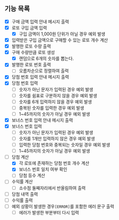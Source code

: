 ## 기능 목록

- [x] 구매 금액 입력 안내 메시지 출력
- [x] 로또 구입 금액 입력
    -[x] 구입 금액이 1,000원 단위가 아닐 경우 예외 발생
-[x] 입력받은 구입 금액으로 구매할 수 있는 로또 개수 계산
-[x] 발행한 로또 수량 출력
-[x] 구매 수량만큼 로또 생성
    -[x] 랜덤으로 6개의 숫자를 뽑는다.
-[x] 발행한 로또 번호 출력
    -[ ] 오름차순으로 정렬하여 출력
- [x] 당첨 번호 입력 안내 메시지 출력
- [x] 당첨 번호 입력
    -[ ] 숫자가 아닌 문자가 입력된 경우 예외 발생
    -[ ] 숫자를 쉼표로 구분하지 않을 경우 예외 발생
    -[ ] 숫자를 6개 입력하지 않을 경우 예외 발생
    -[ ] 중복된 숫자를 입력한 경우 예외 발생
    -[ ] 1~45까지의 숫자가 아닐 경우 예외 발생
- [x] 보너스 번호 입력 안내 메시지 출력
- [x] 보너스 번호 입력
    -[ ] 숫자가 아닌 문자가 입력된 경우 예외 발생
    -[ ] 숫자를 1개만 입력하지 않은 경우 예외 발생
    -[ ] 입력한 당첨 번호와 중복되는 숫자일 경우 예외 발생
    -[ ] 1~45까지의 숫자가 아닐 경우 예외 발생
-[ ] 당첨 계산
  - [x] 각 로또에 존재하는 당첨 번호 개수 계산
  - [x] 보너스 번호 일치 여부 확인
  - [ ] 당첨 등수 계산
-[ ] 수익률 계산
    -[ ] 소수점 둘째자리에서 반올림하여 출력
-[ ] 당첨 내역 출력
-[ ] 수익률 출력
-[ ] 예외 상황이 발생한 경우`[ERROR]`를 포함한 에러 문구 출력
    -[ ] 에러가 발생한 부분부터 다시 입력